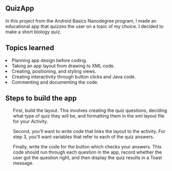 <h2>QuizApp</h2>
In this project from the Android Basics Nanodegree program, I made an educational app that quizzes the user on a topic of my choice. I decided to make a short biology quiz.

<h2>Topics learned</h2>
<li>Planning app design before coding.</li>
<li>Taking an app layout from drawing to XML code.</li>
<li>Creating, positioning, and styling views.</li>
<li>Creating interactivity through button clicks and Java code.</li>
<li>Commenting and documenting the code.</li>

<h2>Steps to build the app</h2>
<ol>First, build the layout. This involves creating the quiz questions, deciding what type of quiz they will be, and formatting them in the xml layout file for your Activity.</ol>
<ol>Second, you'll want to write code that links the layout to the activity. For step 3, you'll want variables that refer to each of the quiz answers.</ol>
<ol>Finally, write the code for the button which checks your answers. This code should run through each question in the app, record whether the user got the question right, and then display the quiz results in a Toast message.</ol>
